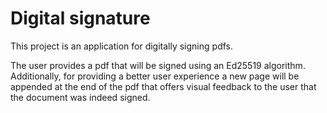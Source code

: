 # Digital signature

This project is an application for digitally signing pdfs.

The user provides a pdf that will be signed using an Ed25519 algorithm.
Additionally, for providing a better user experience a new page will be appended
at the end of the pdf that offers visual feedback to the user that the document
was indeed signed.
